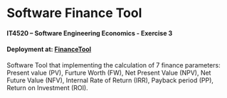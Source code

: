 # Software Finance Tool

#### IT4520 – Software Engineering Economics - Exercise 3

#### Deployment at: [FinanceTool](https://financetool.herokuapp.com/)

Software Tool that implementing the calculation of 7 finance parameters: Present value (PV), Furture Worth (FW), Net Present Value (NPV), Net Future Value (NFV), Internal Rate of Return (IRR), Payback period  (PP), Return on Investment (ROI). 